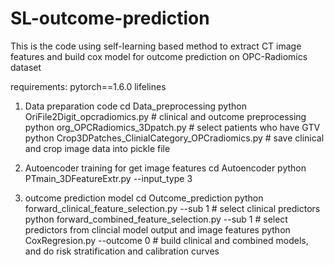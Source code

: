 # SL-outcome-prediction
This is the code using self-learning based method to extract CT image features and build cox model for outcome prediction on OPC-Radiomics dataset 

requirements:
pytorch==1.6.0 lifelines


1. Data preparation code
  cd Data_preprocessing
  python OriFile2Digit_opcradiomics.py   # clinical and outcome preprocessing
  python org_OPCRadiomics_3Dpatch.py   # select patients who have GTV
  python Crop3DPatches_ClinialCategory_OPCradiomics.py   # save clinical and crop image data into pickle file 
  
2. Autoencoder training for get image features
  cd Autoencoder
  python PTmain_3DFeatureExtr.py --input_type 3
3. outcome prediction model
  cd Outcome_prediction
  python forward_clinical_feature_selection.py --sub 1 # select clinical predictors
  python forward_combined_feature_selection.py --sub 1 # select predictors from clincial model output and image features
  python CoxRegresion.py --outcome 0  # build clinical and combined models, and do risk stratification and calibration curves
